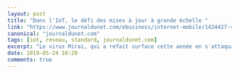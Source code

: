 ```yaml
---
layout: post
title: "Dans l'IoT, le défi des mises à jour à grande échelle "
link: "https://www.journaldunet.com/ebusiness/internet-mobile/1424427-vers-une-standardisation-de-la-mise-a-jour-des-objets-connectes/"
canonical: "journaldunet.com"
tags: [iot, reseau, standard, journaldunet.com]
excerpt: "Le virus Mirai, qui a refait surface cette année en s'attaquant à des devices utilisés en entreprise, a mis en lumière la nécessité de mettre à jour les objets connectés. Plusieurs pistes sont à l'étude."
date: 2019-05-24 10:29
comments: true
---
```

